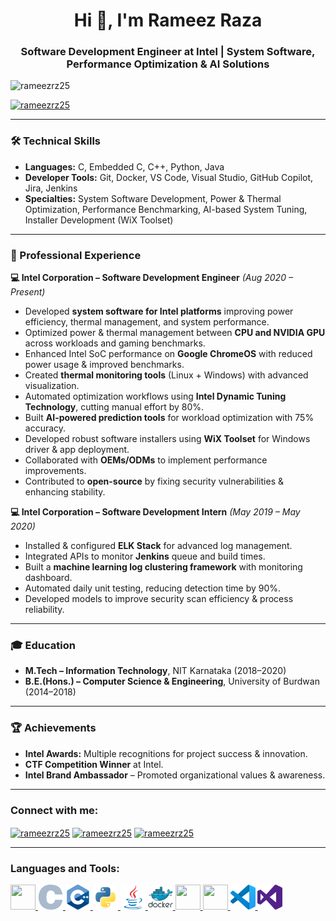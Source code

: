<h1 align="center">Hi 👋, I'm Rameez Raza</h1>
<h3 align="center">Software Development Engineer at Intel | System Software, Performance Optimization & AI Solutions</h3>

<p align="left"> 
  <img src="https://komarev.com/ghpvc/?username=rameezrz25&label=Profile%20views&color=0e75b6&style=flat" alt="rameezrz25" /> 
</p>

<p align="left"> 
  <a href="https://github.com/ryo-ma/github-profile-trophy">
    <img src="https://github-profile-trophy.vercel.app/?username=rameezrz25" alt="rameezrz25" />
  </a> 
</p>

---

### 🛠 Technical Skills  
- **Languages:** C, Embedded C, C++, Python, Java  
- **Developer Tools:** Git, Docker, VS Code, Visual Studio, GitHub Copilot, Jira, Jenkins  
- **Specialties:** System Software Development, Power & Thermal Optimization, Performance Benchmarking, AI-based System Tuning, Installer Development (WiX Toolset)  

---

### 💼 Professional Experience  

**💻 Intel Corporation – Software Development Engineer** *(Aug 2020 – Present)*  
- Developed **system software for Intel platforms** improving power efficiency, thermal management, and system performance.  
- Optimized power & thermal management between **CPU and NVIDIA GPU** across workloads and gaming benchmarks.  
- Enhanced Intel SoC performance on **Google ChromeOS** with reduced power usage & improved benchmarks.  
- Created **thermal monitoring tools** (Linux + Windows) with advanced visualization.  
- Automated optimization workflows using **Intel Dynamic Tuning Technology**, cutting manual effort by 80%.  
- Built **AI-powered prediction tools** for workload optimization with 75% accuracy.  
- Developed robust software installers using **WiX Toolset** for Windows driver & app deployment.  
- Collaborated with **OEMs/ODMs** to implement performance improvements.  
- Contributed to **open-source** by fixing security vulnerabilities & enhancing stability.  

**💻 Intel Corporation – Software Development Intern** *(May 2019 – May 2020)*  
- Installed & configured **ELK Stack** for advanced log management.  
- Integrated APIs to monitor **Jenkins** queue and build times.  
- Built a **machine learning log clustering framework** with monitoring dashboard.  
- Automated daily unit testing, reducing detection time by 90%.  
- Developed models to improve security scan efficiency & process reliability.  

---

### 🎓 Education  
- **M.Tech – Information Technology**, NIT Karnataka (2018–2020)  
- **B.E.(Hons.) – Computer Science & Engineering**, University of Burdwan (2014–2018)  

---

### 🏆 Achievements  
- **Intel Awards:** Multiple recognitions for project success & innovation.  
- **CTF Competition Winner** at Intel.  
- **Intel Brand Ambassador** – Promoted organizational values & awareness.  

---

<h3 align="left">Connect with me:</h3>
<p align="left">
<a href="https://twitter.com/rameezrz25" target="blank"><img align="center" src="https://raw.githubusercontent.com/rahuldkjain/github-profile-readme-generator/master/src/images/icons/Social/twitter.svg" alt="rameezrz25" height="30" width="40" /></a>
<a href="https://linkedin.com/in/rameezrz25" target="blank"><img align="center" src="https://raw.githubusercontent.com/rahuldkjain/github-profile-readme-generator/master/src/images/icons/Social/linked-in-alt.svg" alt="rameezrz25" height="30" width="40" /></a>
<a href="https://instagram.com/rameezrz25" target="blank"><img align="center" src="https://raw.githubusercontent.com/rahuldkjain/github-profile-readme-generator/master/src/images/icons/Social/instagram.svg" alt="rameezrz25" height="30" width="40" /></a>
</p>

---

<h3 align="left">Languages and Tools:</h3>
<p align="left"> 
  <a href="https://www.gnu.org/software/bash/" target="_blank" rel="noreferrer"> <img src="https://www.vectorlogo.zone/logos/gnu_bash/gnu_bash-icon.svg" width="40" height="40"/> </a> 
  <a href="https://www.cprogramming.com/" target="_blank" rel="noreferrer"> <img src="https://raw.githubusercontent.com/devicons/devicon/master/icons/c/c-original.svg" width="40" height="40"/> </a> 
  <a href="https://www.w3schools.com/cpp/" target="_blank" rel="noreferrer"> <img src="https://raw.githubusercontent.com/devicons/devicon/master/icons/cplusplus/cplusplus-original.svg" width="40" height="40"/> </a> 
  <a href="https://www.python.org" target="_blank" rel="noreferrer"> <img src="https://raw.githubusercontent.com/devicons/devicon/master/icons/python/python-original.svg" width="40" height="40"/> </a> 
  <a href="https://www.java.com" target="_blank" rel="noreferrer"> <img src="https://raw.githubusercontent.com/devicons/devicon/master/icons/java/java-original.svg" width="40" height="40"/> </a> 
  <a href="https://www.docker.com/" target="_blank" rel="noreferrer"> <img src="https://raw.githubusercontent.com/devicons/devicon/master/icons/docker/docker-original-wordmark.svg" width="40" height="40"/> </a> 
  <a href="https://git-scm.com/" target="_blank" rel="noreferrer"> <img src="https://www.vectorlogo.zone/logos/git-scm/git-scm-icon.svg" width="40" height="40"/> </a> 
  <a href="https://www.jenkins.io" target="_blank" rel="noreferrer"> <img src="https://www.vectorlogo.zone/logos/jenkins/jenkins-icon.svg" width="40" height="40"/> </a> 
  <a href="https://code.visualstudio.com/" target="_blank" rel="noreferrer"> <img src="https://raw.githubusercontent.com/devicons/devicon/master/icons/vscode/vscode-original.svg" width="40" height="40"/> </a> 
  <a href="https://visualstudio.microsoft.com/" target="_blank" rel="noreferrer"> <img src="https://raw.githubusercontent.com/devicons/devicon/master/icons/visualstudio/visualstudio-plain.svg" width="40" height="40"/> </a> 
  </p>



